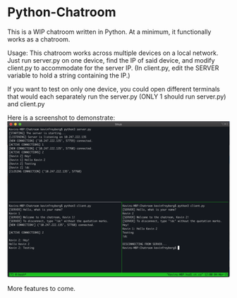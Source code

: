 # Python-Chatroom

This is a WIP chatroom written in Python. At a minimum, it functionally works as a chatroom.

Usage:
This chatroom works across multiple devices on a local network. Just run server.py on one device, find the IP of said device,
and modify client.py to accommodate for the server IP. (In client.py, edit the SERVER variable to hold a string containing the IP.)

If you want to test on only one device, you could open different terminals that would each separately run the server.py (ONLY 1 should
run server.py) and client.py

Here is a screenshot to demonstrate:
![Image](Screenshots/demo.png) 

More features to come.
